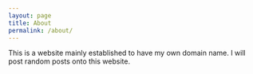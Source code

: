 ```yaml
---
layout: page
title: About
permalink: /about/
---
```


This is a website mainly established to have my own domain name. I will post random posts onto this website.
